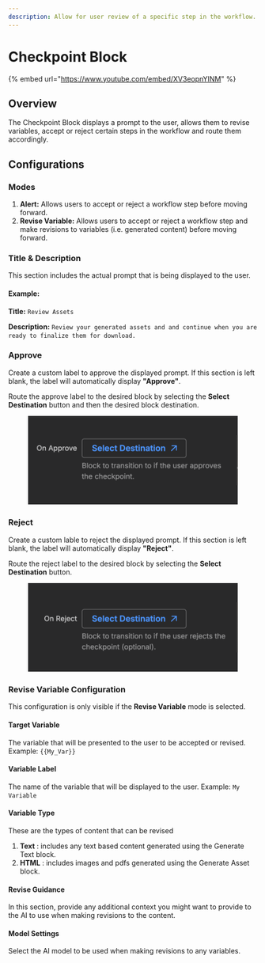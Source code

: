```yaml
---
description: Allow for user review of a specific step in the workflow.
---
```


# Checkpoint Block

{% embed url="https://www.youtube.com/embed/XV3eopnYINM" %}

## Overview

The Checkpoint Block displays a prompt to the user, allows them to revise variables, accept or reject certain steps in the workflow and route them accordingly.&#x20;

## Configurations

### Modes

1. **Alert:** Allows users to accept or reject a workflow step before moving forward.
2. **Revise Variable:** Allows users to accept or reject a workflow step and make revisions to variables (i.e. generated content) before moving forward.&#x20;

### Title & Description

This section includes the actual prompt that is being displayed to the user.

#### Example:

**Title:** `Review Assets`

**Description:** `Review your generated assets and and continue when you are ready to finalize them for download.`

### Approve

Create a custom label to approve the displayed prompt. If this section is left blank, the label will automatically display **"Approve"**.

Route the approve label to the desired block by selecting the **Select Destination** button and then the desired block destination.&#x20;

<figure><img src="../../.gitbook/assets/Group 34049.png" alt="" width="563"><figcaption></figcaption></figure>

### Reject

Create a custom lable to reject the displayed prompt. If this section is left blank, the label will automatically display **"Reject"**.

Route the reject label to the desired block by selecting the **Select Destination** button.&#x20;

<figure><img src="../../.gitbook/assets/Group 34050.png" alt="" width="563"><figcaption></figcaption></figure>

### Revise Variable Configuration

This configuration is only visible if the **Revise Variable** mode is selected.

#### **Target Variable**

The variable that will be presented to the user to be accepted or revised. Example: `{{My_Var}}`

#### **Variable Label**

The name of the variable that will be displayed to the user. Example: `My Variable`

#### Variable Type

These are the types of content that can be revised

1. **Text** : includes any text based content generated using the Generate Text block.
2. **HTML** : includes images and pdfs generated using the Generate Asset block.

#### Revise Guidance

In this section, provide any additional context you might want to provide to the AI to use when making revisions to the content.&#x20;

#### Model Settings

Select the AI model to be used when making revisions to any variables.







#### &#x20;
